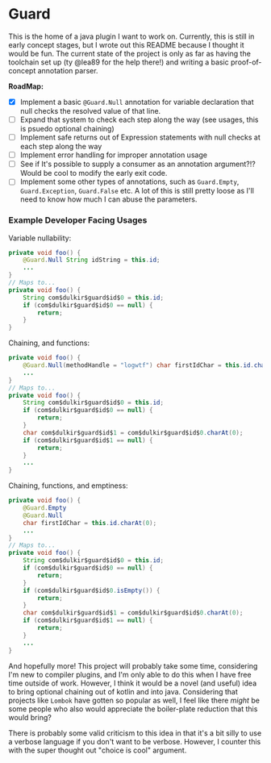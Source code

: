 <h1>Guard</h1>

<p>This is the home of a java plugin I want to work on. Currently, this is still in early concept stages, but I wrote
out this README because I thought it would be fun. The current state of the project is only as far as having the 
toolchain set up (ty @lea89 for the help there!) and writing a basic proof-of-concept annotation parser.</p>

<b>RoadMap:</b>
- [x] Implement a basic `@Guard.Null` annotation for variable declaration that null checks the resolved value of that line.
- [ ] Expand that system to check each step along the way (see usages, this is psuedo optional chaining)
- [ ] Implement safe returns out of Expression statements with null checks at each step along the way
- [ ] Implement error handling for improper annotation usage
- [ ] See if It's possible to supply a consumer as an annotation argument?!? Would be cool to modify the early exit code.
- [ ] Implement some other types of annotations, such as `Guard.Empty`, `Guard.Exception`, `Guard.False` etc. A lot 
of this is still pretty loose as I'll need to know how much I can abuse the parameters.

<h3>Example Developer Facing Usages</h3>

Variable nullability:
```java
private void foo() {
    @Guard.Null String idString = this.id;
    ...
}
// Maps to...
private void foo() {
    String com$dulkir$guard$id$0 = this.id;
    if (com$dulkir$guard$id$0 == null) {
        return;
    }
}
```

Chaining, and functions:
```java
private void foo() {
    @Guard.Null(methodHandle = "logwtf") char firstIdChar = this.id.charAt(0);
    ...
}
// Maps to...
private void foo() {
    String com$dulkir$guard$id$0 = this.id;
    if (com$dulkir$guard$id$0 == null) {
        return;
    }
    char com$dulkir$guard$id$1 = com$dulkir$guard$id$0.charAt(0);
    if (com$dulkir$guard$id$1 == null) {
        return;
    }
    ...
}
```

Chaining, functions, and emptiness:
```java
private void foo() {
    @Guard.Empty
    @Guard.Null 
    char firstIdChar = this.id.charAt(0);
    ...
}
// Maps to...
private void foo() {
    String com$dulkir$guard$id$0 = this.id;
    if (com$dulkir$guard$id$0 == null) {
        return;
    }
    if (com$dulkir$guard$id$0.isEmpty()) {
        return;
    }
    char com$dulkir$guard$id$1 = com$dulkir$guard$id$0.charAt(0);
    if (com$dulkir$guard$id$1 == null) {
        return;
    }
    ...
}
```

And hopefully more! This project will probably take some time, considering I'm new to compiler plugins, and I'm only
able to do this when I have free time outside of work. However, I think it would be a novel (and useful) idea to bring
optional chaining out of kotlin and into java. Considering that projects like `Lombok` have gotten so popular as well,
I feel like there *might* be some people who also would appreciate the boiler-plate reduction that this would bring?

There is probably some valid criticism to this idea in that it's a bit silly to use a verbose language if you don't
want to be verbose. However, I counter this with the super thought out "choice is cool" argument.
